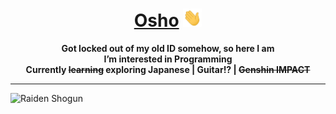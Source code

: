 <h1 align=center><a href="https://iosho.t.me">Osho</a> <img src="https://raw.githubusercontent.com/ABSphreak/ABSphreak/master/gifs/Hi.gif" width="30px"> </h1>
<p align=center>
 <b>Got locked out of my old ID somehow, so here I am<br>
I’m interested in Programming<br>
Currently <del>learning</del> exploring Japanese | Guitar!? | <del>Genshin IMPACT</del>
</b>
</p>

---

![Raiden Shogun](https://images-wixmp-ed30a86b8c4ca887773594c2.wixmp.com/f/c1fa56d1-c75a-4acd-991c-8b30766ec0d5/deoxwos-bd6e99c2-dbe1-4e6a-be9e-37398789afa3.png/v1/fill/w_953,h_838/shougun_gacha_splash_by_neekosg_deoxwos-pre.png?token=eyJ0eXAiOiJKV1QiLCJhbGciOiJIUzI1NiJ9.eyJzdWIiOiJ1cm46YXBwOjdlMGQxODg5ODIyNjQzNzNhNWYwZDQxNWVhMGQyNmUwIiwiaXNzIjoidXJuOmFwcDo3ZTBkMTg4OTgyMjY0MzczYTVmMGQ0MTVlYTBkMjZlMCIsIm9iaiI6W1t7ImhlaWdodCI6Ijw9MTEyNiIsInBhdGgiOiJcL2ZcL2MxZmE1NmQxLWM3NWEtNGFjZC05OTFjLThiMzA3NjZlYzBkNVwvZGVveHdvcy1iZDZlOTljMi1kYmUxLTRlNmEtYmU5ZS0zNzM5ODc4OWFmYTMucG5nIiwid2lkdGgiOiI8PTEyODAifV1dLCJhdWQiOlsidXJuOnNlcnZpY2U6aW1hZ2Uub3BlcmF0aW9ucyJdfQ.UyQrtd6hlzW5PLIWJaAY6-46nWhBl9vbhtaG_vYFNHQ)
 <!---
i-osho/i-osho is a ✨ special ✨ repository because its `README.md` (this file) appears on your GitHub profile.
You can click the Preview link to take a look at your changes.
[**Python**](https://www.python.org/) | [**Java**](https://www.java.com/) |
[![My GitHub stats](https://github-readme-stats.vercel.app/api?username=i-osho&theme=github_dark&count_private=true&show_icons=true&hide_border=true&hide_title=true)](https://github.com/i-osho)

[![Top Langs](https://github-readme-stats.vercel.app/api/top-langs/?username=i-osho&show_icons=true&theme=github_dark&border_radius=10&hide_border=true&hide_title=true)](https://github.com/i-osho)
--->
